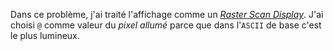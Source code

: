 Dans ce problème, j'ai traité l'affichage comme un [*Raster Scan Display*](https://www.geeksforgeeks.org/raster-scan-displays/). J'ai choisi `@` comme valeur du *pixel allumé* parce que dans l'`ASCII` de base c'est le plus lumineux.